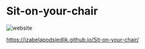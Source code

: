 # Sit-on-your-chair
![website](https://github.com/izabelapodsiedlik/WRO_FER_W_08_Zaawansowany_HTML_CSS/blob/master/4_Warsztaty/warsztat1.jpg?raw=true)

https://izabelapodsiedlik.github.io/Sit-on-your-chair/
